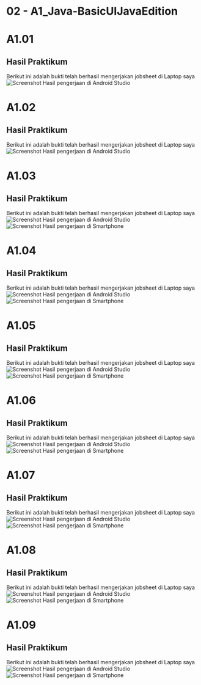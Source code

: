 # 02 - A1_Java-BasicUIJavaEdition

# A1.01
## Hasil Praktikum
Berikut ini adalah bukti telah berhasil mengerjakan jobsheet di Laptop saya
![Screenshot Hasil pengerjaan di Android Studio](img/A1X.01_androidstudio.PNG)

# A1.02
## Hasil Praktikum
Berikut ini adalah bukti telah berhasil mengerjakan jobsheet di Laptop saya
![Screenshot Hasil pengerjaan di Android Studio](img/A1X.02_androidstudio.PNG)

# A1.03
## Hasil Praktikum
Berikut ini adalah bukti telah berhasil mengerjakan jobsheet di Laptop saya
![Screenshot Hasil pengerjaan di Android Studio](img/A1X.03_androidstudio.PNG)
![Screenshot Hasil pengerjaan di Smartphone](img/A1X.03_hp.jpg)

# A1.04
## Hasil Praktikum
Berikut ini adalah bukti telah berhasil mengerjakan jobsheet di Laptop saya
![Screenshot Hasil pengerjaan di Android Studio](img/A1X.04_androidstudio.PNG)
![Screenshot Hasil pengerjaan di Smartphone](img/A1X.04_hp.jpg)

# A1.05
## Hasil Praktikum
Berikut ini adalah bukti telah berhasil mengerjakan jobsheet di Laptop saya
![Screenshot Hasil pengerjaan di Android Studio](img/A1X.05_androidstudio.PNG)
![Screenshot Hasil pengerjaan di Smartphone](img/A1X.05_hp.jpg)

# A1.06
## Hasil Praktikum
Berikut ini adalah bukti telah berhasil mengerjakan jobsheet di Laptop saya
![Screenshot Hasil pengerjaan di Android Studio](img/A1X.06_androidstudio.PNG)
![Screenshot Hasil pengerjaan di Smartphone](img/A1X.06_hp.jpg)

# A1.07
## Hasil Praktikum
Berikut ini adalah bukti telah berhasil mengerjakan jobsheet di Laptop saya
![Screenshot Hasil pengerjaan di Android Studio](img/A1X.07_androidstudio.PNG)
![Screenshot Hasil pengerjaan di Smartphone](img/A1X.07_hp.jpg)

# A1.08
## Hasil Praktikum
Berikut ini adalah bukti telah berhasil mengerjakan jobsheet di Laptop saya
![Screenshot Hasil pengerjaan di Android Studio](img/A1X.08_androidstudio.PNG)
![Screenshot Hasil pengerjaan di Smartphone](img/A1X.08_hp.jpg)

# A1.09
## Hasil Praktikum
Berikut ini adalah bukti telah berhasil mengerjakan jobsheet di Laptop saya
![Screenshot Hasil pengerjaan di Android Studio](img/A1X.09_androidstudio.PNG)
![Screenshot Hasil pengerjaan di Smartphone](img/A1X.09_hp.jpg)